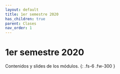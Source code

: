 ```yaml
---
layout: default
title: 1er semestre 2020
has_children: true
parent: Clases
nav_order: 1
---
```

# 1er semestre 2020

Contenidos y slides de los módulos. 
{: .fs-6 .fw-300 }

